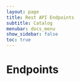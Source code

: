 ```yaml
---
layout: page
title: Rest API Endpoints
subtitle: Catalog
menubar: docs_menu
show_sidebar: false
toc: true
---
```


# Endpoints